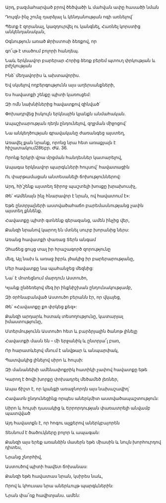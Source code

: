Արդ, բազմահարված բրով ծեծվածի և մահվան ափը հասածի նման


Դույզն-ինչ շունչ դարձյալ և կենդանության ոգի առնելով՝


Պետք է զորանալ, կազդուրվել ու կանգնել, Հառնել կորստից անկենդանական,


Օգնություն առած Քրիստոսի ձեռքով, որ


գո՜ւթ է տածում բոլորի հանդեպ.


Նաև երկնավոր բարերար Հորից ձեռք բերեմ պտուղ փրկության և բժշկության


Ինձ՝ մեղավորիս և ախտավորիս.


Եվ սկսելով ողբերգությունն այս աղերսանքների,


Ես հավատքի շենքը պիտի կառուցեմ:


Զի ոմն նախնիներից հավատքով զինված՝


Փոխադրվեց իսկույն երկնային կյանքն անմահական.


Ապաշխարության դեղն ընդունելով, զղջման միջոցով՝


Նա անկեղծության գրավականը ժառանգեց այստեղ,


Առավել քան նրանք, որոնց նրա հետ առաքյալն է հիշատակում28Եբր. ԺԱ. 36.


Որոնք երկրի վրա մրցման հանդեսներ կատարելով,


Ապագա երկնավոր պարգևների հույսով՝ հավատացին


Ու փարթամացան անտեսանելի ճոխություններով:


Արդ, հի՛շենք այստեղ Տիրոջ պաշտելի խոսքը խրախուսիչ,


Թե՝ «Ամենայն ինչ հնարավոր է նրան, ով հավատում է»:


Եթե ընտրյալների աստվածահաճո բարեմասնությանց չափն այստեղ քննենք.


Հավատքը պիտի գտնենք գերազանց, ամեն ինչից վեր,


Քանզի նրանով կարող են մտնել սուրբ խորանից ներս:


Առանց հավատքի փառաց Տերն անգամ


Չհաճեց ցույց տալ իր հրաշագործ զորությունը


մեզ, Այլ նախ և առաջ իբրև լծակից իր բարերարությանը,


Մեր հավատքը նա պահանջեց մեզնից:


Նա՛ է մոտեցնում մարդուն Աստուծո,


Կյանք ընձեռելով մեզ իր ինքնիշխան ընդունակությամբ,


Զի օրհնաբանված Աստուծո բերանն էր, որ վկայեց,


Թե՝ «Հավատքը քո փրկեց քեզ»:


Քանզի արդարև հստակ տեսողությունը, կատարյալ իմաստությունը,


Մտերմությունն Աստուծո հետ և բարձրյալին ծանոթ լինելը


Հավատքի մասն են – մի երջանիկ և ընտրյա՜լ բառ,


Որ հարատևելով մնում է անվթար և անպարփակ,


Պատվակից լինելով սիրո և հույսի:


Զի մանանեխի ամենափոքրիկ հատիկի չափով հավատքը եթե


Կարող է ծովի խորքը փոխադրել մեծամեծ լեռներ,


Ապա ճիշտ է, որ կյանքի առաջնորդն այս նախաշավիղ՝


Հավատն ընդունեցինք որպես աներկմիտ աստվածապաշտություն:


Սիրո և հույսի դասակից և Երրորդության փառատրելի անվամբ պատվված


Այդ հավատքն է, որ հոգու աչքերով աներկբայորեն


Տեսնում է ծածուկները բոլոր և ապագան:


Քանզի այս երեք առանձին մասերն եթե միասին և նույն խորհուրդով դիտես,


Նրանց շնորհիվ,


Աստուծով պիտի հավետ ճոխանաս:


Քանզի եթե հավատաս նրան, կսիրես նաև,


Որով և կհուսաս նրա աներևույթ պարգևներին:


Նրան փա՜ռք հավիտյանս. ամեն: